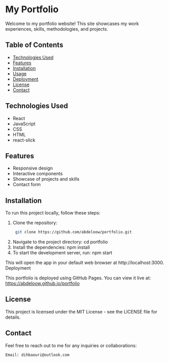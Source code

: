 # My Portfolio

Welcome to my portfolio website! This site showcases my work experiences, skills, methodologies, and projects. 

## Table of Contents

- [Technologies Used](#technologies-used)
- [Features](#features)
- [Installation](#installation)
- [Usage](#usage)
- [Deployment](#deployment)
- [License](#license)
- [Contact](#contact)

## Technologies Used

- React
- JavaScript
- CSS
- HTML
- react-slick

## Features

- Responsive design
- Interactive components
- Showcase of projects and skills
- Contact form

## Installation

To run this project locally, follow these steps:

1. Clone the repository:
   ```bash
    git clone https://github.com/abdeloow/portfolio.git
2. Navigate to the project directory:
    cd portfolio
3. Install the dependencies:
    npm install
4. To start the development server, run:
    npm start

This will open the app in your default web browser at http://localhost:3000.
Deployment

This portfolio is deployed using GitHub Pages. You can view it live at:
https://abdeloow.github.io/portfolio
## License

This project is licensed under the MIT License - see the LICENSE file for details.
## Contact

Feel free to reach out to me for any inquiries or collaborations:

    Email: dihbaouri@outlook.com


